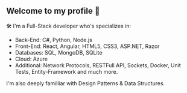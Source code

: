 ## Welcome to my profile 👋
🛠 I'm a Full-Stack developer who's specializes in:
- Back-End: C#, Python, Node.js
- Front-End: React, Angular, HTML5, CSS3, ASP.NET, Razor
- Databases: SQL, MongoDB, SQLite 
- Cloud: Azure
- Additional: Network Protocols, RESTFull API, Sockets, Docker, Unit Tests, Entity-Framework and much more.

I'm also deeply familliar with Design Patterns & Data Structures.

